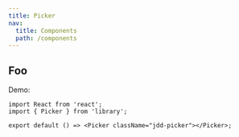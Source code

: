 ```yaml
---
title: Picker
nav:
  title: Components
  path: /components
---
```


## Foo

Demo:

```tsx
import React from 'react';
import { Picker } from 'library';

export default () => <Picker className="jdd-picker"></Picker>;
```

<API src="./index.tsx"></API>
